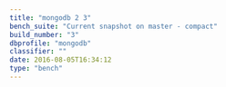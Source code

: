 ```yaml
---
title: "mongodb 2 3"
bench_suite: "Current snapshot on master - compact"
build_number: "3"
dbprofile: "mongodb"
classifier: ""
date: 2016-08-05T16:34:12
type: "bench"
---
```

